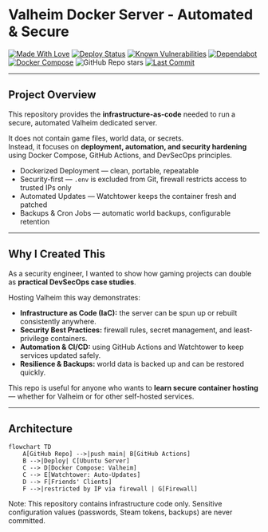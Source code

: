 # Valheim Docker Server - Automated & Secure

[![Made With Love](https://img.shields.io/badge/Made%20with%20%E2%9D%A4%EF%B8%8F-by%20Jonathan-red)](https://github.com/MrGuato)
[![Deploy Status](https://github.com/MrGuato/Valheim_Game_Server/actions/workflows/deploy.yml/badge.svg)](https://github.com/MrGuato/Valheim_Game_Server/actions/workflows/deploy.yml)
[![Known Vulnerabilities](https://snyk.io/test/github/MrGuato/Valheim_Game_Server/badge.svg)](https://snyk.io/test/github/MrGuato/Valheim_Game_Server)
[![Dependabot](https://img.shields.io/badge/Dependabot-enabled-brightgreen?logo=dependabot)]()
[![Docker Compose](https://img.shields.io/badge/Docker–Compose-blue?logo=docker)]()
![GitHub Repo stars](https://img.shields.io/github/stars/MrGuato/Valheim_Game_Server?style=social)
[![Last Commit](https://img.shields.io/github/last-commit/MrGuato/Valheim_Game_Server)]()

---

## Project Overview
This repository provides the **infrastructure-as-code** needed to run a secure, automated Valheim dedicated server.  

It does not contain game files, world data, or secrets.  
Instead, it focuses on **deployment, automation, and security hardening** using Docker Compose, GitHub Actions, and DevSecOps principles.

- Dockerized Deployment — clean, portable, repeatable  
- Security-first — `.env` is excluded from Git, firewall restricts access to trusted IPs only  
- Automated Updates — Watchtower keeps the container fresh and patched  
- Backups & Cron Jobs — automatic world backups, configurable retention  

---

## Why I Created This
As a security engineer, I wanted to show how gaming projects can double as **practical DevSecOps case studies**.  

Hosting Valheim this way demonstrates:
- **Infrastructure as Code (IaC):** the server can be spun up or rebuilt consistently anywhere.  
- **Security Best Practices:** firewall rules, secret management, and least-privilege containers.  
- **Automation & CI/CD:** using GitHub Actions and Watchtower to keep services updated safely.  
- **Resilience & Backups:** world data is backed up and can be restored quickly.  

This repo is useful for anyone who wants to **learn secure container hosting** — whether for Valheim or for other self-hosted services.

---

## Architecture

```mermaid
flowchart TD
    A[GitHub Repo] -->|push main| B[GitHub Actions]
    B -->|Deploy| C[Ubuntu Server]
    C --> D[Docker Compose: Valheim]
    C --> E[Watchtower: Auto-Updates]
    D --> F[Friends' Clients]
    F -->|restricted by IP via firewall | G[Firewall]
```
Note: This repository contains infrastructure code only.
Sensitive configuration values (passwords, Steam tokens, backups) are never committed.
